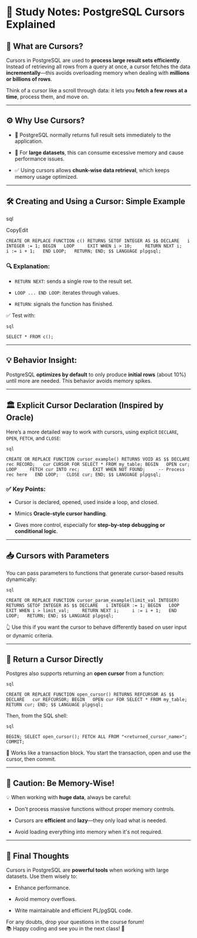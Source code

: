 # 🧠 Study Notes: PostgreSQL Cursors Explained

## 🎯 What are Cursors?

Cursors in PostgreSQL are used to **process large result sets efficiently**. Instead of retrieving all rows from a query at once, a cursor fetches the data **incrementally**—this avoids overloading memory when dealing with **millions or billions of rows**.

Think of a cursor like a scroll through data: it lets you **fetch a few rows at a time**, process them, and move on.

---

## ⚙️ Why Use Cursors?

- 🚀 PostgreSQL normally returns full result sets immediately to the application.
    
- 🧠 For **large datasets**, this can consume excessive memory and cause performance issues.
    
- ✅ Using cursors allows **chunk-wise data retrieval**, which keeps memory usage optimized.
    

---

## 🛠️ Creating and Using a Cursor: Simple Example

sql

CopyEdit

`CREATE OR REPLACE FUNCTION c() RETURNS SETOF INTEGER AS $$ DECLARE   i INTEGER := 1; BEGIN   LOOP     EXIT WHEN i > 10;     RETURN NEXT i;     i := i + 1;   END LOOP;   RETURN; END; $$ LANGUAGE plpgsql;`

### 🔍 Explanation:

- `RETURN NEXT`: sends a single row to the result set.
    
- `LOOP ... END LOOP`: iterates through values.
    
- `RETURN`: signals the function has finished.
    

✅ Test with:
	
	sql
	
`SELECT * FROM c();`

---

## 💡 Behavior Insight:

PostgreSQL **optimizes by default** to only produce **initial rows** (about 10%) until more are needed. This behavior avoids memory spikes.

---

## 🏛️ Explicit Cursor Declaration (Inspired by Oracle)

Here’s a more detailed way to work with cursors, using explicit `DECLARE`, `OPEN`, `FETCH`, and `CLOSE`:
	
	sql
	
`CREATE OR REPLACE FUNCTION cursor_example() RETURNS VOID AS $$ DECLARE   rec RECORD;   cur CURSOR FOR SELECT * FROM my_table; BEGIN   OPEN cur;   LOOP     FETCH cur INTO rec;     EXIT WHEN NOT FOUND;     -- Process rec here   END LOOP;   CLOSE cur; END; $$ LANGUAGE plpgsql;`

### ✅ Key Points:

- Cursor is declared, opened, used inside a loop, and closed.
    
- Mimics **Oracle-style cursor handling**.
    
- Gives more control, especially for **step-by-step debugging or conditional logic**.
    

---

## 📥 Cursors with Parameters

You can pass parameters to functions that generate cursor-based results dynamically:
	
	sql
	
`CREATE OR REPLACE FUNCTION cursor_param_example(limit_val INTEGER) RETURNS SETOF INTEGER AS $$ DECLARE   i INTEGER := 1; BEGIN   LOOP     EXIT WHEN i > limit_val;     RETURN NEXT i;     i := i + 1;   END LOOP;   RETURN; END; $$ LANGUAGE plpgsql;`

👆 Use this if you want the cursor to behave differently based on user input or dynamic criteria.

---

## 🧾 Return a Cursor Directly

Postgres also supports returning an **open cursor** from a function:
	
	sql
	
`CREATE OR REPLACE FUNCTION open_cursor() RETURNS REFCURSOR AS $$ DECLARE   cur REFCURSOR; BEGIN   OPEN cur FOR SELECT * FROM my_table;   RETURN cur; END; $$ LANGUAGE plpgsql;`

Then, from the SQL shell:
	
	sql
	
`BEGIN; SELECT open_cursor(); FETCH ALL FROM "<returned_cursor_name>"; COMMIT;`

🔁 Works like a transaction block. You start the transaction, open and use the cursor, then commit.

---

## 🚨 Caution: Be Memory-Wise!

💡 When working with **huge data**, always be careful:

- Don't process massive functions without proper memory controls.
    
- Cursors are **efficient** and **lazy**—they only load what is needed.
    
- Avoid loading everything into memory when it's not required.
    

---

## 🤗 Final Thoughts

Cursors in PostgreSQL are **powerful tools** when working with large datasets. Use them wisely to:

- Enhance performance.
    
- Avoid memory overflows.
    
- Write maintainable and efficient PL/pgSQL code.
    

For any doubts, drop your questions in the course forum!  
📚 Happy coding and see you in the next class! 🚀